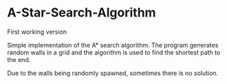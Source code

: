 # A-Star-Search-Algorithm
First working version

Simple implementation of the A* search algorithm.
The program generates random walls in a grid and the algorithm is used to find the shortest path to the end.

Due to the walls being randomly spawned, sometimes there is no solution.
